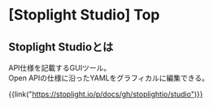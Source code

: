# [Stoplight Studio] Top


Stoplight Studioとは
--------------------

API仕様を記載するGUIツール。  
Open APIの仕様に沿ったYAMLをグラフィカルに編集できる。

{{link("https://stoplight.io/p/docs/gh/stoplightio/studio")}}
